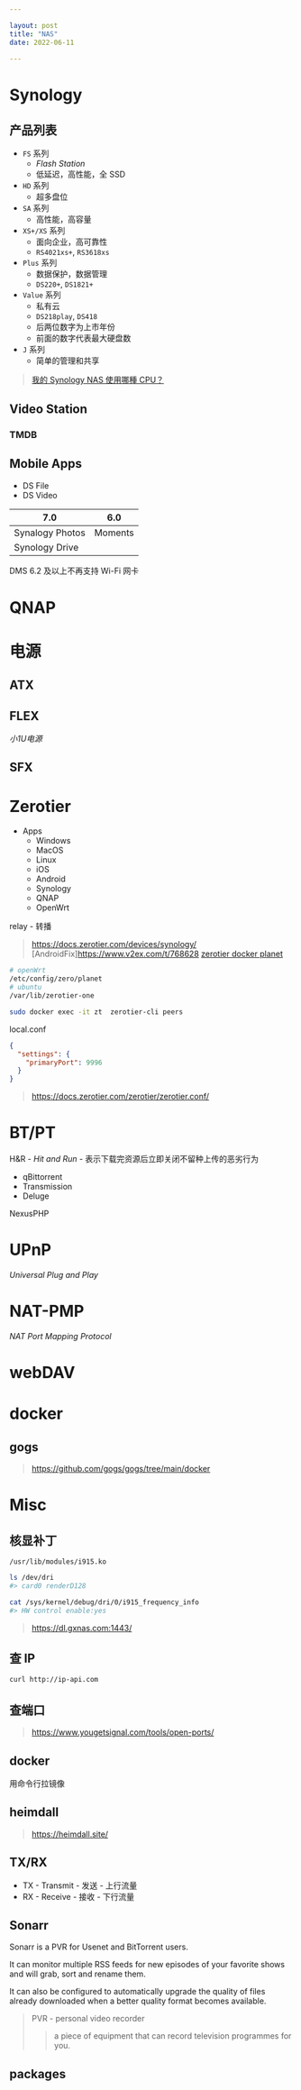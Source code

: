```yaml
---

layout: post
title: "NAS"
date: 2022-06-11

---
```


# Synology

## 产品列表

- `FS` 系列
  + *Flash Station*
  + 低延迟，高性能，全 SSD
- `HD` 系列
  + 超多盘位
- `SA` 系列
  + 高性能，高容量
- `XS+/XS` 系列
  + 面向企业，高可靠性
  + `RS4021xs+`, `RS3618xs`
- `Plus` 系列
  + 数据保护，数据管理
  + `DS220+`, `DS1821+`
- `Value` 系列
  + 私有云
  + `DS218play`, `DS418`
  + 后两位数字为上市年份
  + 前面的数字代表最大硬盘数
- `J` 系列
  + 简单的管理和共享

> [我的 Synology NAS 使用哪種 CPU？](https://kb.synology.com/zh-tw/DSM/tutorial/What_kind_of_CPU_does_my_NAS_have)

## Video Station

### TMDB

## Mobile Apps

- DS File
- DS Video


| 7.0             | 6.0     |
| --------------- | ------- |
| Synalogy Photos | Moments |
| Synology Drive  |         |



DMS 6.2 及以上不再支持 Wi-Fi 网卡

# QNAP

# 电源

## ATX

## FLEX
*小1U电源*

## SFX


# Zerotier

- Apps
  + Windows
  + MacOS
  + Linux
  + iOS
  + Android
  + Synology
  + QNAP
  + OpenWrt


relay - 转播


> <https://docs.zerotier.com/devices/synology/>
> [AndroidFix]<https://www.v2ex.com/t/768628>
> [zerotier docker planet](https://github.com/xubiaolin/docker-zerotier-planet)

```sh
# openWrt
/etc/config/zero/planet
# ubuntu
/var/lib/zerotier-one
```

```sh
sudo docker exec -it zt  zerotier-cli peers
```

local.conf
```json
{
  "settings": {
    "primaryPort": 9996
  }
}
```

> <https://docs.zerotier.com/zerotier/zerotier.conf/>

# BT/PT

H&R - *Hit and Run* - 表示下载完资源后立即关闭不留种上传的恶劣行为

- qBittorrent
- Transmission
- Deluge

NexusPHP

# UPnP
*Universal Plug and Play*

# NAT-PMP
*NAT Port Mapping Protocol*

# webDAV

# docker

## gogs

> <https://github.com/gogs/gogs/tree/main/docker>

# Misc

## 核显补丁

`/usr/lib/modules/i915.ko`

```sh
ls /dev/dri
#> card0 renderD128

cat /sys/kernel/debug/dri/0/i915_frequency_info
#> HW control enable:yes
```

> <https://dl.gxnas.com:1443/>

## 查 IP

```sh
curl http://ip-api.com
```

## 查端口

> <https://www.yougetsignal.com/tools/open-ports/>

## docker

用命令行拉镜像

## heimdall

> <https://heimdall.site/>

## TX/RX

- TX - Transmit - 发送 - 上行流量
- RX - Receive - 接收 - 下行流量

## Sonarr

Sonarr is a PVR for Usenet and BitTorrent users.

It can monitor multiple RSS feeds for new episodes of your favorite shows and will grab, sort and rename them.

It can also be configured to automatically upgrade the quality of files already downloaded when a better quality format becomes available.

> PVR - personal video recorder
>> a piece of equipment that can record television programmes for you.

## packages

